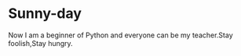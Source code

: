 # Sunny-day
Now I am a  beginner of Python and everyone can be my teacher.Stay foolish,Stay hungry.
